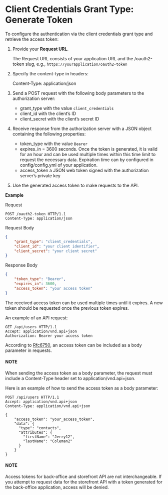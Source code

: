 <a id="web-services-api-authentication-oauth-client-credentials"></a>

# Client Credentials Grant Type: Generate Token

To configure the authentication via the client credentials grant type and retrieve the access token:

1. Provide your **Request URL**.

   The Request URL consists of your application URL and the /oauth2-token slug, e.g., `https://yourapplication/oauth2-token`
2. Specify the content-type in headers:

   Content-Type: application/json
3. Send a POST request with the following body parameters to the authorization server:
   * grant_type with the value `client_credentials`
   * client_id with the client’s ID
   * client_secret with the client’s secret ID
4. Receive response from the authorization server with a JSON object containing the following properties:
   * token_type with the value `Bearer`
   * expires_in = 3600 seconds. Once the token is generated, it is valid for an hour and can be used multiple times within this time limit to request the necessary data. Expiration time can by configured in config/config.yml of your application.
   * access_token a JSON web token signed with the authorization server’s private key
5. Use the generated access token to make requests to the API.

**Example**

Request

```http
POST /oauth2-token HTTP/1.1
Content-Type: application/json
```

Request Body

```json
{
    "grant_type": "client_credentials",
    "client_id": "your client identifier",
    "client_secret": "your client secret"
}
```

Response Body

```json
{
    "token_type": "Bearer",
    "expires_in": 3600,
    "access_token": "your access token"
}
```

The received access token can be used multiple times until it expires. A new token should be requested once
the previous token expires.

An example of an API request:

```http
GET /api/users HTTP/1.1
Accept: application/vnd.api+json
Authorization: Bearer your access token
```

According to <a href="https://www.rfc-editor.org/rfc/rfc6750" target="_blank">Rfc6750</a>, an access token can be included as a body parameter in requests.

#### NOTE
When sending the access token as a body parameter, the request must include a Content-Type header set to application/vnd.api+json.

Here is an example of how to send the access token as a body parameter:

```http
POST /api/users HTTP/1.1
Accept: application/vnd.api+json
Content-Type: application/vnd.api+json

{
    "access_token": "your_access_token",
    "data": {
      "type": "contacts",
      "attributes": {
        "firstName": "Jerry12",
        "lastName": "Coleman2"
      }
    }
}
```

#### NOTE
Access tokens for back-office and storefront API are not interchangeable. If you attempt to request data for the storefront API with a token generated for the back-office application, access will be denied.

<!-- Frontend -->
